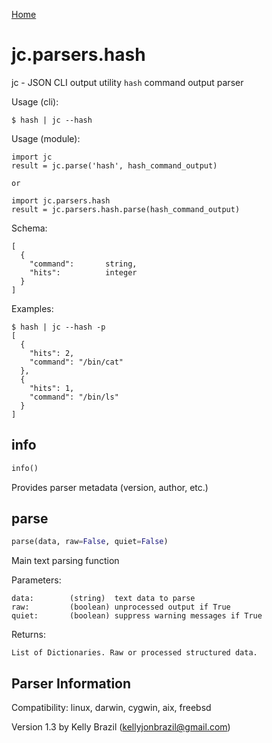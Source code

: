 [Home](https://kellyjonbrazil.github.io/jc/)

# jc.parsers.hash
jc - JSON CLI output utility `hash` command output parser

Usage (cli):

    $ hash | jc --hash

Usage (module):

    import jc
    result = jc.parse('hash', hash_command_output)

    or

    import jc.parsers.hash
    result = jc.parsers.hash.parse(hash_command_output)

Schema:

    [
      {
        "command":       string,
        "hits":          integer
      }
    ]

Examples:

    $ hash | jc --hash -p
    [
      {
        "hits": 2,
        "command": "/bin/cat"
      },
      {
        "hits": 1,
        "command": "/bin/ls"
      }
    ]


## info
```python
info()
```
Provides parser metadata (version, author, etc.)

## parse
```python
parse(data, raw=False, quiet=False)
```

Main text parsing function

Parameters:

    data:        (string)  text data to parse
    raw:         (boolean) unprocessed output if True
    quiet:       (boolean) suppress warning messages if True

Returns:

    List of Dictionaries. Raw or processed structured data.

## Parser Information
Compatibility:  linux, darwin, cygwin, aix, freebsd

Version 1.3 by Kelly Brazil (kellyjonbrazil@gmail.com)
